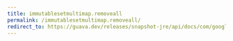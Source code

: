 ```yaml
---
title: immutablesetmultimap.removeall
permalink: /immutablesetmultimap.removeall/
redirect_to: https://guava.dev/releases/snapshot-jre/api/docs/com/google/common/collect/ImmutableSetMultimap.html#removeAll-java.lang.Object-
---
```

